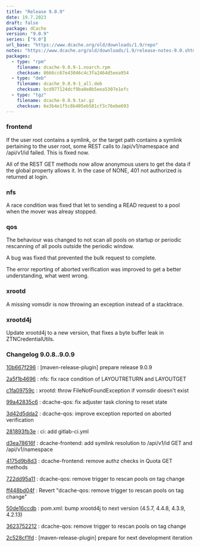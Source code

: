 ```yaml
---
title: "Release 9.0.9"
date: 19.7.2023
draft: false
package: dCache
version: "9.0.9"
series: ["9.0"]
url_base: "https://www.dcache.org/old/downloads/1.9/repo"
notes: "https://www.dcache.org/old/downloads/1.9/release-notes-9.0.shtml"
packages:
  - type: "rpm"
    filename: dcache-9.0.9-1.noarch.rpm
    checksum: 8666cc67e43046c4c3fa2464d5eea954
  - type: "deb"
    filename: dcache_9.0.9-1_all.deb
    checksum: bcd977124dcf9ba0e8b5eea5307e1efc
  - type: "tgz"
    filename: dcache-9.0.9.tar.gz
    checksum: 6e3b4e1f5c8b405eb581cf3c76ebe693
---
```


### frontend

If the user root contains a symlink, or the target path contains a symlink pertaining
to the user root, some REST calls to /api/v1/namespace and /api/v1/id failed. This is fixed now.

All of the REST GET methods now allow anonymous
users to get the data if the global property
allows it. In the case of NONE, 401 not authorized
is returned at login.

### nfs

A race condition was fixed that let to sending a READ request to a pool when the mover was alreay stopped.

### qos

The behaviour was changed to not scan all pools on startup or periodic rescanning of all pools outside
the periodic window.

A bug was fixed that prevented the bulk request to complete.

The error reporting of aborted verification was improved to get a better understanding, what went wrong.

### xrootd

A missing vomsdir is now throwing an exception instead of a stacktrace.

### xrootd4j

Update xrootd4j to a new version, that fixes a byte buffer leak in ZTNCredentialUtils.


### Changelog 9.0.8..9.0.9

<!-- git log 9.0.8..9.0.9 -no-merges -format='[%h](https://github.com/dcache/dcache/commit/%H)%n:   %s%n' -->

[10b667f296](https://github.com/dcache/dcache/commit/10b667f296a9a7cc9481f5a62a8c4828b4539a43)
:   [maven-release-plugin] prepare release 9.0.9

[2a5f1b4696](https://github.com/dcache/dcache/commit/2a5f1b46964f0c7406e788420c202c3972178f15)
:   nfs: fix race condition of LAYOUTRETURN and LAYOUTGET

[c1fa09759c](https://github.com/dcache/dcache/commit/c1fa09759c1970f1926d19a8b2b722d544bd39d9)
:   xrootd: throw FileNotFoundException if vomsdir doesn't exist

[99a42835c6](https://github.com/dcache/dcache/commit/99a42835c622ce29873507b3a1d03725f5f15a3e)
:   dcache-qos: fix adjuster task cloning to reset state

[3d42d5dda2](https://github.com/dcache/dcache/commit/3d42d5dda25c0b00d65751167f9e6c464d2dc5be)
:   dcache-qos:  improve exception reported on aborted verification

[281893fb3e](https://github.com/dcache/dcache/commit/281893fb3e62f17d6198676afd4b13ddeb40a40d)
:   ci: add gitlab-ci.yml

[d3ea78616f](https://github.com/dcache/dcache/commit/d3ea78616f82d8a62b81e7ab6d3959b371d671d5)
:   dcache-frontend: add symlink resolution to /api/v1/id GET and /api/v1/namespace

[4175d9b8d3](https://github.com/dcache/dcache/commit/4175d9b8d325a35ae6a86f77d3a1871da2c37bba)
:   dcache-frontend:  remove authz checks in Quota GET methods

[722dd95a11](https://github.com/dcache/dcache/commit/722dd95a11608399b18aabe1276a2f1b4f212ee7)
:       dcache-qos: remove trigger to rescan pools on tag change

[ff448bd04f](https://github.com/dcache/dcache/commit/ff448bd04f1cdd23ea8eb95d0a33b3bda73bd85e)
:   Revert "dcache-qos: remove trigger to rescan pools on tag change"

[50de16ccdb](https://github.com/dcache/dcache/commit/50de16ccdb0200d92430e66fb5accd98e2621ed7)
:   pom.xml: bump xrootd4j to next version (4.5.7, 4.4.8, 4.3.9, 4.2.13)

[3623752212](https://github.com/dcache/dcache/commit/36237522124b0e53d003d19537399082bd9adafc)
:   dcache-qos: remove trigger to rescan pools on tag change

[2c528cf1fd](https://github.com/dcache/dcache/commit/2c528cf1fd3b8d3ad01c040dd4d2644cd9d44a1d)
:   [maven-release-plugin] prepare for next development iteration

